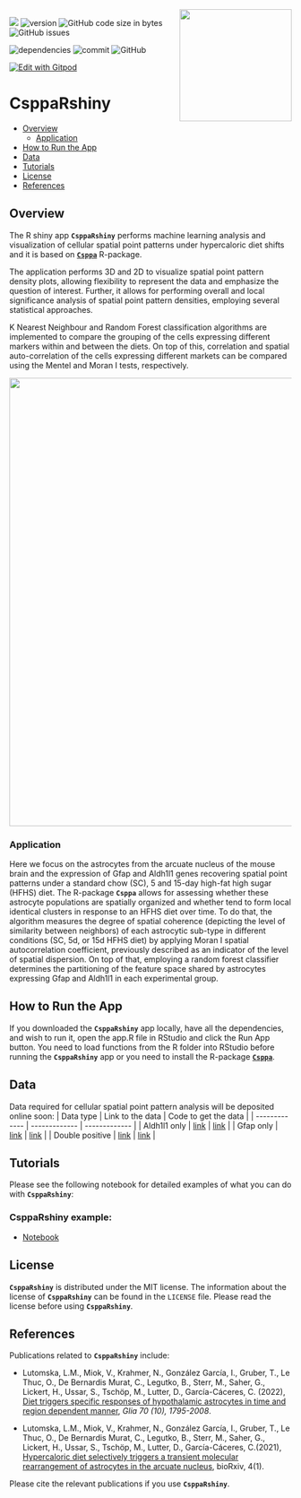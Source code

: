 <img src="https://github.com/viktormiok/viktormiok.wordpress.com/blob/main/software/csppaRshiny.png" align="right" height="200" width="200">

![](https://img.shields.io/badge/language-R-orange.svg) ![version](https://img.shields.io/badge/GiHub_version-1.1.0-519dd9) ![GitHub code size in bytes](https://img.shields.io/github/languages/code-size/viktormiok/tigaR) ![GitHub issues](https://img.shields.io/github/issues/viktormiok/tigaR)

![dependencies](https://img.shields.io/badge/dependencies-up%20to%20date-orange)  	![commit](https://img.shields.io/github/last-commit/viktormiok/tigaR) ![GitHub](https://img.shields.io/github/license/viktormiok/tigaR)

[![Edit with Gitpod](https://gitpod.io/button/open-in-gitpod.svg)](https://gitpod.io/#https://github.com/viktormiok/tigaR) 


# CsppaRshiny

- [Overview](#overview)
  * [Application](#application)
- [How to Run the App](#how-to-run-the-app)
- [Data](#data)
- [Tutorials](#tutorials)
- [License](#license)
- [References](#references)

## Overview
The R shiny app __`CsppaRshiny`__ performs machine learning analysis and visualization of cellular spatial point patterns under hypercaloric diet shifts and it is based on [__`Csppa`__](https://github.com/viktormiok/Csppa) R-package.

The application performs 3D and 2D to visualize spatial point pattern density plots, allowing flexibility to represent the data and emphasize the question of interest. Further, it allows for performing overall and local significance analysis of spatial point pattern densities, employing several statistical approaches.

K Nearest Neighbour and Random Forest classification algorithms are implemented to compare the grouping of the cells expressing different markers within and between the diets. On top of this, correlation and spatial auto-correlation of the cells expressing different markets can be compared using the Mentel and Moran I tests, respectively.

<img src="https://user-images.githubusercontent.com/22052679/150276878-dbb3b1b9-105f-4a72-8358-9e019a74b962.png" height="800" width="900">

### Application

Here we focus on the astrocytes from the arcuate nucleus of the mouse brain and the expression of Gfap and Aldh1l1 genes recovering spatial point patterns under a standard chow (SC), 5 and 15-day high-fat high sugar (HFHS) diet. The R-package __`Csppa`__ allows for assessing whether these astrocyte populations are spatially organized and whether tend to form local identical clusters in response to an HFHS diet over time. To do that, the algorithm measures the degree of spatial coherence (depicting the level of similarity between neighbors) of each astrocytic sub-type in different conditions (SC, 5d, or 15d HFHS diet) by applying Moran I spatial autocorrelation coefficient, previously described as an indicator of the level of spatial dispersion. On top of that, employing a random forest classifier determines the partitioning of the feature space shared by astrocytes expressing Gfap and Aldh1l1 in each experimental group.

## How to Run the App
If you downloaded the __`CsppaRshiny`__ app locally, have all the dependencies, and wish to run it, open the app.R file in RStudio and click the Run App button. You need to load functions from the R folder into RStudio before running the __`CsppaRshiny`__ app or you need to install the R-package [__`Csppa`__](https://github.com/viktormiok/Csppa).

## Data
Data required for cellular spatial point pattern analysis will be deposited online soon:
| Data type     | Link to the data | Code to get the data |
| ------------- | ------------- | ------------- |
| Aldh1l1 only  | [link](https://github.com/viktormiok/AstrocytesHeterogenityARC/blob/main/SPP_data_all.csv) | [link](https://github.com/viktormiok/AstrocytesHeterogenityARC/blob/main/Csppa_analysis.ipynb) |
| Gfap only      | [link](https://github.com/viktormiok/AstrocytesHeterogenityARC/blob/main/SPP_data_all.csv) | [link](https://github.com/viktormiok/AstrocytesHeterogenityARC/blob/main/Csppa_analysis.ipynb) |
| Double positive      | [link](https://github.com/viktormiok/AstrocytesHeterogenityARC/blob/main/SPP_data_all.csv) | [link](https://github.com/viktormiok/AstrocytesHeterogenityARC/blob/main/Csppa_analysis.ipynb) |

## Tutorials

Please see the following notebook for detailed examples of what you can do with __`CsppaRshiny`__: 

### CsppaRshiny example:
* [Notebook](https://github.com/viktormiok/Csppa/blob/main/notebooks/asppa_code.ipynb)

## License

__`CsppaRshiny`__ is distributed under the MIT license. The information about the license of __`CsppaRshiny`__ can be found in the `LICENSE` file. Please read the license before using __`CsppaRshiny`__.


## References

Publications related to __`CsppaRshiny`__ include:

- Lutomska, L.M., Miok, V., Krahmer, N., González García, I., Gruber, T., Le Thuc, O., De Bernardis Murat, C., Legutko, B., Sterr, M., Saher, G., Lickert, H., Ussar, S., Tschöp, M., Lutter, D., García-Cáceres, C. (2022), [Diet triggers specific responses of hypothalamic astrocytes in time and region dependent manner](https://onlinelibrary.wiley.com/doi/full/10.1002/glia.24237), *Glia 70 (10), 1795-2008*.
  
- Lutomska, L.M., Miok, V., Krahmer, N., González García, I., Gruber, T., Le Thuc, O., De Bernardis Murat, C., Legutko, B., Sterr, M., Saher, G., Lickert, H., Ussar, S., Tschöp, M., Lutter, D., García-Cáceres, C.(2021), [Hypercaloric diet selectively triggers a transient molecular rearrangement of astrocytes in the arcuate nucleus]( https://www.biorxiv.org/content/10.1101/2022.03.30.486358v1.abstract), bioRxiv, 4(1).
  
Please cite the relevant publications if you use __`CsppaRshiny`__.
